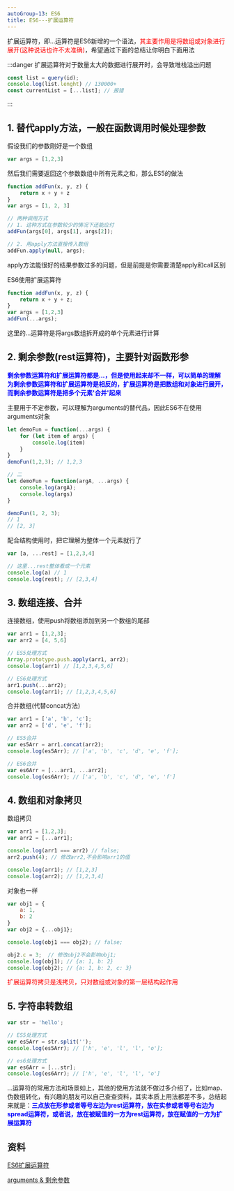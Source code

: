 ```yaml
---
autoGroup-13: ES6
title: ES6---扩展运算符
---
```

扩展运算符，即...运算符是ES6新增的一个语法，<span style="color: red">其主要作用是将数组或对象进行展开(这种说话也许不太准确)</span>，希望通过下面的总结让你明白下面用法

:::danger
扩展运算符对于数量太大的数据进行展开时，会导致堆栈溢出问题
```js
const list = query(id);
console.log(list.lenght) // 130000+
const currentList = [...list]; // 报错
```
:::

## 1. 替代apply方法，一般在函数调用时候处理参数
假设我们的参数刚好是一个数组
```javascript
var args = [1,2,3]
```
然后我们需要返回这个参数数组中所有元素之和，那么ES5的做法
```javascript
function addFun(x, y, z) {
    return x + y + z
}
var args = [1, 2, 3]

// 两种调用方式
// 1. 这种方式在参数较少的情况下还能应付
addFun(args[0], args[1], args[2]);

// 2. 用apply方法直接传入数组
addFun.apply(null, args);
```
apply方法能很好的结果参数过多的问题，但是前提是你需要清楚apply和call区别

ES6使用扩展运算符
```javascript
function addFun(x, y, z) {
    return x + y + z;
}
var args = [1,2,3]
addFun(...args);
```
这里的...运算符是将args数组拆开成的单个元素进行计算

## 2. 剩余参数(rest运算符)，主要针对函数形参
<span style="color: blue">**剩余参数运算符和扩展运算符都是...，但是使用起来却不一样，可以简单的理解为剩余参数运算符和扩展运算符是相反的，扩展运算符是把数组和对象进行展开，而剩余参数运算符是把多个元素'合并'起来**</span>

主要用于不定参数，可以理解为arguments的替代品，因此ES6不在使用arguments对象
```javascript
let demoFun = function(...args) {
    for (let item of args) {
        console.log(item)
    }
}
demoFun(1,2,3); // 1,2,3

// 二
let demoFun = function(argA, ...args) {
    console.log(argA);
    console.log(args)
}

demoFun(1, 2, 3);
// 1
// [2, 3]
```
配合结构使用时，把它理解为整体一个元素就行了
```javascript
var [a, ...rest] = [1,2,3,4]

// 这里...rest整体看成一个元素
console.log(a) // 1
console.log(rest); // [2,3,4]
```

## 3. 数组连接、合并
连接数组，使用push将数组添加到另一个数组的尾部
```javascript
var arr1 = [1,2,3];
var arr2 = [4, 5,6]

// ES5处理方式
Array.prototype.push.apply(arr1, arr2);
console.log(arr1) // [1,2,3,4,5,6]

// ES6处理方式
arr1.push(...arr2);
console.log(arr1); // [1,2,3,4,5,6]
```
合并数组(代替concat方法)
```javascript
var arr1 = ['a', 'b', 'c'];
var arr2 = ['d', 'e', 'f'];

// ES5合并
var es5Arr = arr1.concat(arr2);
console.log(es5Arr); // ['a', 'b', 'c', 'd', 'e', 'f'];

// ES6合并
var es6Arr = [...arr1, ...arr2];
console.log(es6Arr); // ['a', 'b', 'c', 'd', 'e', 'f']
```
## 4. 数组和对象拷贝
数组拷贝
```javascript
var arr1 = [1,2,3]; 
var arr2 = [...arr1];

console.log(arr1 === arr2) // false;
arr2.push(4); // 修改arr2,不会影响arr1的值

console.log(arr1); // [1,2,3]
console.log(arr2); // [1,2,3,4]
```
对象也一样
```javascript
var obj1 = {
    a: 1, 
    b: 2
}
var obj2 = {...obj1};

console.log(obj1 === obj2); // false;

obj2.c = 3;  // 修改obj2不会影响obj1;
console.log(obj1); // {a: 1, b: 2}
console.log(obj2); // {a: 1, b: 2, c: 3}
```
<span style="color: red">扩展运算符拷贝是浅拷贝，只对数组或对象的第一层结构起作用</span>

## 5. 字符串转数组
```javascript
var str = 'hello';

// ES5处理方式
var es5Arr = str.split('');
console.log(es5Arr); // ['h', 'e', 'l', 'l', 'o'];

// es6处理方式
var es6Arr = [...str];
console.log(es6Arr); // ['h', 'e', 'l', 'l', 'o']
```
...运算符的常用方法和场景如上，其他的使用方法就不做过多介绍了，比如map、伪数组转化，有兴趣的朋友可以自己查查资料，其实本质上用法都差不多，总结起来就是：**<span style="color: blue">三点放在形参或者等号左边为rest运算符，放在实参或者等号右边为spread运算符，或者说，放在被赋值的一方为rest运算符，放在赋值的一方为扩展运算符</span>**


## 资料
[ES6扩展运算符](https://segmentfault.com/a/1190000020259974)

[arguments & 剩余参数](/front-end/JavaScript/tips-arguments.html#剩余参数)